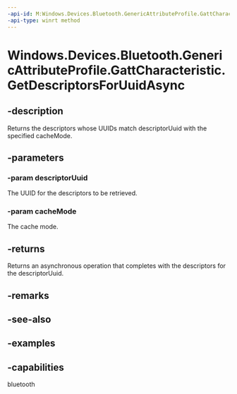 ```yaml
---
-api-id: M:Windows.Devices.Bluetooth.GenericAttributeProfile.GattCharacteristic.GetDescriptorsForUuidAsync(System.Guid,Windows.Devices.Bluetooth.BluetoothCacheMode)
-api-type: winrt method
---
```


<!-- Method syntax.
public IAsyncOperation<GattDescriptorsResult> GattCharacteristic.GetDescriptorsForUuidAsync(Guid descriptorUuid, BluetoothCacheMode cacheMode)
-->

# Windows.Devices.Bluetooth.GenericAttributeProfile.GattCharacteristic.GetDescriptorsForUuidAsync

## -description
Returns the descriptors whose UUIDs match descriptorUuid with the specified cacheMode.

## -parameters

### -param descriptorUuid
The UUID for the descriptors to be retrieved.

### -param cacheMode
The cache mode.

## -returns
Returns an asynchronous operation that completes with the descriptors for the descriptorUuid.

## -remarks

## -see-also

## -examples


## -capabilities
bluetooth

